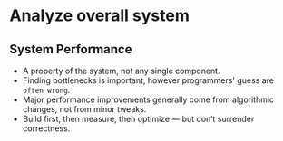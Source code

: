 # Analyze overall system

## System Performance
* A property of the system, not any single component.
* Finding bottlenecks is important, however programmers' guess are `often wrong`.
* Major performance improvements generally come from algorithmic changes, not from minor tweaks.
* Build first, then measure, then optimize — but don’t surrender correctness.
